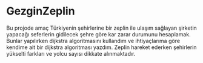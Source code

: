 # GezginZeplin
Bu projode amaç Türkiyenin şehirlerine bir zeplin ile ulaşım sağlayan şirketin yapacağı seferlerin gidilecek şehre göre kar zarar durumunu hesaplamak.
Bunlar yapılırken dijkstra algoritmasını kullandım ve ihtiyaçlarıma göre kendime ait bir dijkstra algoritması yazdım.
Zeplin hareket ederken şehirlerin yükselti farkları ve yolcu sayısı dikkate alınmaktadır.
